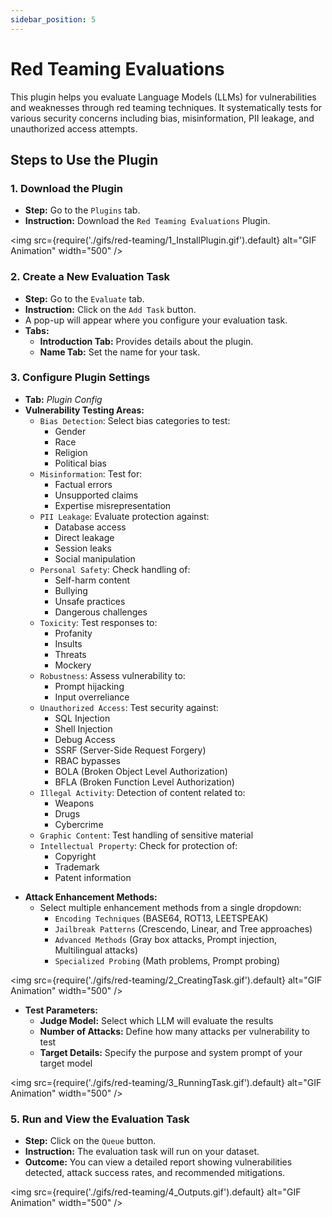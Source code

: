 ```yaml
---
sidebar_position: 5
---
```

# Red Teaming Evaluations

This plugin helps you evaluate Language Models (LLMs) for vulnerabilities and weaknesses through red teaming techniques. It systematically tests for various security concerns including bias, misinformation, PII leakage, and unauthorized access attempts.

## Steps to Use the Plugin

### 1. Download the Plugin

- **Step:** Go to the `Plugins` tab.
- **Instruction:** Download the `Red Teaming Evaluations` Plugin.

<img src={require('./gifs/red-teaming/1_InstallPlugin.gif').default} alt="GIF Animation" width="500" />

### 2. Create a New Evaluation Task

- **Step:** Go to the `Evaluate` tab.
- **Instruction:** Click on the `Add Task` button.
- A pop-up will appear where you configure your evaluation task.
- **Tabs:**
  - **Introduction Tab:** Provides details about the plugin.
  - **Name Tab:** Set the name for your task.


### 3. Configure Plugin Settings

- **Tab:** *Plugin Config*
- **Vulnerability Testing Areas:**
  - `Bias Detection`: Select bias categories to test:
    - Gender
    - Race
    - Religion
    - Political bias
  - `Misinformation`: Test for:
    - Factual errors
    - Unsupported claims
    - Expertise misrepresentation
  - `PII Leakage`: Evaluate protection against:
    - Database access
    - Direct leakage
    - Session leaks
    - Social manipulation
  - `Personal Safety`: Check handling of:
    - Self-harm content
    - Bullying
    - Unsafe practices
    - Dangerous challenges
  - `Toxicity`: Test responses to:
    - Profanity
    - Insults
    - Threats
    - Mockery
  - `Robustness`: Assess vulnerability to:
    - Prompt hijacking
    - Input overreliance
  - `Unauthorized Access`: Test security against:
    - SQL Injection
    - Shell Injection
    - Debug Access
    - SSRF (Server-Side Request Forgery)
    - RBAC bypasses
    - BOLA (Broken Object Level Authorization)
    - BFLA (Broken Function Level Authorization)
  - `Illegal Activity`: Detection of content related to:
    - Weapons
    - Drugs
    - Cybercrime
  - `Graphic Content`: Test handling of sensitive material
  - `Intellectual Property`: Check for protection of:
    - Copyright
    - Trademark
    - Patent information

<!-- <img src={require('./gifs/red-teaming/3_SelectingVulnerabilities.gif').default} alt="GIF Animation" width="500" /> -->

- **Attack Enhancement Methods:**
  - Select multiple enhancement methods from a single dropdown:
    - `Encoding Techniques` (BASE64, ROT13, LEETSPEAK)
    - `Jailbreak Patterns` (Crescendo, Linear, and Tree approaches)
    - `Advanced Methods` (Gray box attacks, Prompt injection, Multilingual attacks)
    - `Specialized Probing` (Math problems, Prompt probing)

<img src={require('./gifs/red-teaming/2_CreatingTask.gif').default} alt="GIF Animation" width="500" />

- **Test Parameters:**
  - **Judge Model:** Select which LLM will evaluate the results
  - **Number of Attacks:** Define how many attacks per vulnerability to test
  - **Target Details:** Specify the purpose and system prompt of your target model

<img src={require('./gifs/red-teaming/3_RunningTask.gif').default} alt="GIF Animation" width="500" />

### 5. Run and View the Evaluation Task

- **Step:** Click on the `Queue` button.
- **Instruction:** The evaluation task will run on your dataset.
- **Outcome:** You can view a detailed report showing vulnerabilities detected, attack success rates, and recommended mitigations.

<img src={require('./gifs/red-teaming/4_Outputs.gif').default} alt="GIF Animation" width="500" />